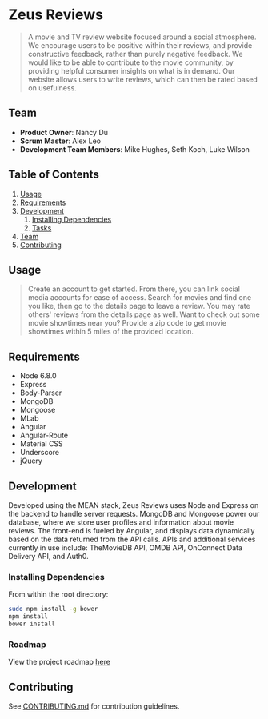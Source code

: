 # Zeus Reviews

> A movie and TV review website focused around a social atmosphere. We encourage users to be positive within their reviews, and provide constructive feedback, rather than purely negative feedback. We would like to be able to contribute to the movie community, by providing helpful consumer insights on what is in demand. Our website allows users to write reviews, which can then be rated based on usefulness.

## Team

  - __Product Owner__: Nancy Du
  - __Scrum Master__: Alex Leo
  - __Development Team Members__: Mike Hughes, Seth Koch, Luke Wilson

## Table of Contents

1. [Usage](#Usage)
1. [Requirements](#requirements)
1. [Development](#development)
    1. [Installing Dependencies](#installing-dependencies)
    1. [Tasks](#tasks)
1. [Team](#team)
1. [Contributing](#contributing)

## Usage

> Create an account to get started. From there, you can link social media accounts for ease of access. Search for movies and find one you like, then go to the details page to leave a review. You may rate others' reviews from the details page as well. Want to check out some movie showtimes near you? Provide a zip code to get movie showtimes within 5 miles of the provided location.

## Requirements

- Node 6.8.0
- Express
- Body-Parser
- MongoDB
- Mongoose
- MLab
- Angular
- Angular-Route
- Material CSS
- Underscore
- jQuery

## Development

Developed using the MEAN stack, Zeus Reviews uses Node and Express on the backend to handle server requests. MongoDB and Mongoose power our database, where we store user profiles and information about movie reviews. The front-end is fueled by Angular, and displays data dynamically based on the data returned from the API calls. APIs and additional services currently in use include: TheMovieDB API, OMDB API, OnConnect Data Delivery API, and Auth0.

### Installing Dependencies

From within the root directory:

```sh
sudo npm install -g bower
npm install
bower install
```

### Roadmap

View the project roadmap [here](https://github.com/Zeus-HatersGonaHate/Zeus-HatersGonaHate/issues)


## Contributing

See [CONTRIBUTING.md](CONTRIBUTING.md) for contribution guidelines.
